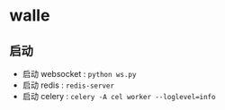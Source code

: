 # walle

## 启动
- 启动 websocket : `python ws.py`
- 启动 redis : `redis-server`
- 启动 celery : `celery -A cel worker --loglevel=info`

